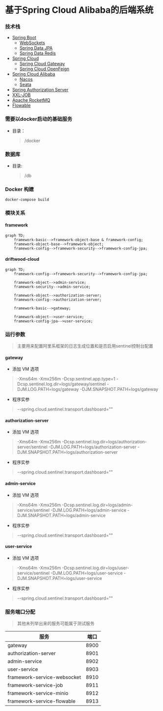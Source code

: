 基于Spring Cloud Alibaba的后端系统
==========

### 技术栈

- [Spring Boot](https://spring.io/projects/spring-boot)
    - [WebSockets](https://docs.spring.io/spring-framework/docs/5.3.18/reference/html/web.html#websocket)
    - [Spring Data JPA](https://spring.io/projects/spring-data-jpa)
    - [Spring Data Redis](https://spring.io/projects/spring-data-redis)
- [Spring Cloud](https://spring.io/projects/spring-cloud)
    - [Spring Cloud Gateway](https://spring.io/projects/spring-cloud-gateway)
    - [Spring Cloud OpenFeign](https://spring.io/projects/spring-cloud-openfeign)
- [Spring Cloud Alibaba](https://github.com/alibaba/spring-cloud-alibaba)
    - [Nacos](https://nacos.io/zh-cn/docs/what-is-nacos.html)
    - [Seata](https://seata.io/zh-cn/docs/overview/what-is-seata.html)
- [Spring Authorization Server](https://github.com/spring-projects/spring-authorization-server)
- [XXL-JOB](https://github.com/xuxueli/xxl-job)
- [Apache RocketMQ](https://github.com/apache/rocketmq)
- [Flowable](https://github.com/flowable/flowable-engine)

### 需要以docker启动的基础服务

- 目录：
  > /docker

### 数据库

- 目录:
  > /db

### Docker 构建

```shell
docker-compose build
```

### 模块关系

#### framework

```mermaid
graph TD; 
    framework-basic-->framework-object-base & framework-config;
    framework-object-base-->framework-object;
    framework-config-->framework-security-->framework-config-jpa;
```

#### driftwood-cloud

```mermaid
graph TD;
    framework-config-->framework-security-->framework-config-jpa;
    
    framework-object-->admin-service;
    framework-security-->admin-service;
    
    framework-object-->authorization-server;
    framework-config-->authorization-server;
    
    framework-basic-->gateway;
    
    framework-object-->user-service;
    framework-config-jpa-->user-service;
```

### 运行参数

> 主要用来配置阿里系框架的日志生成位置和是否启用sentinel控制台配置

#### gateway

- 添加 VM 选项

> -Xms64m -Xmx256m -Dcsp.sentinel.app.type=1 -Dcsp.sentinel.log.dir=logs/gateway/sentinel -DJM.LOG.PATH=logs/gateway
> -DJM.SNAPSHOT.PATH=logs/gateway

- 程序实参

> --spring.cloud.sentinel.transport.dashboard=""

#### authorization-server

- 添加 VM 选项

> -Xms64m -Xmx256m -Dcsp.sentinel.log.dir=logs/authorization-server/sentinel -DJM.LOG.PATH=logs/authorization-server
> -DJM.SNAPSHOT.PATH=logs/authorization-server

- 程序实参

> --spring.cloud.sentinel.transport.dashboard=""

#### admin-service

- 添加 VM 选项

> -Xms64m -Xmx256m -Dcsp.sentinel.log.dir=logs/admin-service/sentinel -DJM.LOG.PATH=logs/admin-service
> -DJM.SNAPSHOT.PATH=logs/admin-service

- 程序实参

> --spring.cloud.sentinel.transport.dashboard=""

#### user-service

- 添加 VM 选项

> -Xms64m -Xmx256m -Dcsp.sentinel.log.dir=logs/user-service/sentinel -DJM.LOG.PATH=logs/user-service
> -DJM.SNAPSHOT.PATH=logs/user-service

- 程序实参

> --spring.cloud.sentinel.transport.dashboard=""

### 服务端口分配

> 其他未列举出来的服务可能属于测试服务

| 服务                          | 端口   | 
|-----------------------------|------|
| gateway                     | 8900 |
| authorization-server        | 8901 |
| admin-service               | 8902 |
| user-service                | 8903 |
| framework-service-websocket | 8910 |
| framework-service-job       | 8911 |
| framework-service-minio     | 8912 |
| framework-service-flowable  | 8913 |
